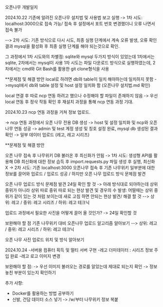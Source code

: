 오픈나무 개발일지

2024.10.22
기존에 알려진 오픈나무 설치법 및 사용법 보고 실행
-> 1차 시도: localhost:3000으로 접속 가능/ 접속 후 설정에서 포트 번호 변경했더니 오류 나면서 접속 불가

--> 2차 시도: 기존 방식으로 다시 시도, 최종 실행 단계에서 계속 오류 발생, 오류 확인 결과 mysql을 활성화 후 최종 실행 단계를 해야 되는것으로 확인.

그 과정에서 1차 시도와의 차별점: 
sqlite와 mysql 두가지 방식이 있었는데 1차에서는 sqlite, 2차에서는 mysql이 사용
1차 시도는 파일 다운로드 방식으로 실행하였는데, 2차에서는 cmd와 Git Bash를 활용한 git clone형식을 사용  

**문제점 및 해결 방안
local로 하려면 db와 table이 일치 해야하는데 일치하지 못함
->mysql에서 db와 table 설정 및 host 설정 일치화 함 (오픈나무 설치법.md 확인)

local 연결 후 따로 ncp 연동 하려고 했으나 수정해야 할 파일이 존재하지 않음
-> 우선 local 연동 후 정삭 작동 확인 후 재설치 과정을 통해 ncp 연동 과정 기대.

2024.10.23
ncp 연동 과정을 거쳐 정보 업로드.

-> ncp 연동 과정에서 오픈 나무 전용 DB 생성
-> host 및 설정 일치화 및 ncp와 오픈 나무 연동 성공
-> admin 및 test 계정 생성 및 칭호 설정 완료, mysql db 생성된 결과 확인
-> 일부 데이터 업로드 (레고, 레고 시리즈)

**문제점 및 해결 방안

오픈 나무 접속 후 나무위키 DB 불러온 후 최신화가 안됨
-> 1차 시도: 생성형 API를 활용해 DB 최신화에 대한 정보 습득 후 import.requests.py 파일 생성 후 실행, 최신화 X
-> 2차 시도: 기존 localhost:3000 오픈나무 접속 후 기존 나무위키 일부분에 대한 정보를 끌어와 업로드 / 업로드 성공 / 하지만 오픈 나무 업로드 방식 문제점 발견

오픈 나무 업로드 방식 문제점 발견 24일 확인 할 것
-> 아래 방식대로 되야하는데 상위 중위가 아니라 상위 따로 중위 따로 되는 현상 발견 및 경우의 수 발생: 어떨때는 상위 중위가 같이 있는 것 처럼 보이는데 새로 고침 하면 안되는 현상 발견/ 해결 할 것
--> 상위: 레고 / 중위: 레고 시리즈 / 하위: 레고 테크닉 

업로드 과정에서 필요한 사진을 어떻게 끌어 올 것인가? 
-> 24일 확인할 것



보완해야 할 점
기존 나무위키 대비 오픈나무 업로드 알고리즘 알아보기
--> 상위: 레고 / 중위: 레고 시리즈 / 하위: 레고 테크닉

오픈 나무 사진 업로드 위치 및 방식 알아보기


2024.10.24
-서버용 컴퓨터 획득 및 멀티 서버 구현
-레고 더미데이터 : 시리즈 정보 주입 완료
-레고 로고 이미지 변경

보완해야 할 점:
-> 우선 이미지 불러오는 경로를 알았는데 제대로 되는지 확인
-> 정보 놓친 부분이 있는지 확인하기

추가 사항:
* Docker를 활용하는 방법 공부하기
* 신발, 건담 데이터 소스 넣기
-> /w/부터 나무위키 정보 복붙